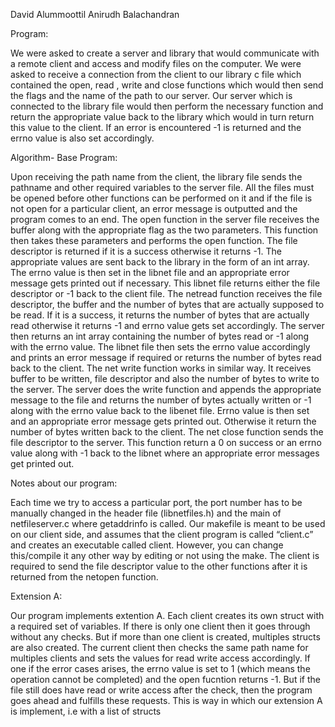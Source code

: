 David Alummoottil 
Anirudh Balachandran

Program:

We were asked to create a server and library that would communicate with a remote client and access and modify files on the computer. We were asked to receive a connection from the client to our library c file which contained the open, read , write and close functions which would then send the flags and the name of the path to our server. Our server which is connected to the library file would then perform the necessary function and return the appropriate value back to the library which would in turn return this value to the client.  If an error is encountered -1 is returned and the errno value is also set accordingly. 

Algorithm- Base Program:

Upon receiving the path name from the client, the library file sends the pathname and other required variables to the server file. All the files must be opened before other functions can be performed on it and if the file is not open for a particular client, an error message is outputted and the program comes to an end. The open function in the server file receives the buffer along with the appropriate flag as the two parameters. This function then takes these parameters and performs the open function. The file descriptor is returned if it is a success otherwise it returns -1. The appropriate values are sent back to the library in the form of an int array. The errno value is then set in the libnet file and an appropriate error message gets printed out if necessary. This libnet file returns either the file descriptor or -1 back to the client file.  The netread function receives the file descriptor, the buffer and the number of bytes that are actually supposed to be read. If it is a success, it returns the number of bytes that are actually read otherwise it returns -1 and errno value gets set accordingly. The server then returns an int array containing the number of bytes read or -1 along with the errno value. The libnet file then sets the errno value accordingly and prints an error message if required or returns the number of bytes read back to the client. The net write function works in similar way. It receives buffer to be written, file descriptor and also the number of bytes to write to the server. The server does the write function and appends the appropriate message to the file and returns the number of bytes actually written or -1 along with the errno value back to the libenet file. Errno value is then set and an appropriate error message gets printed out. Otherwise it return the number of bytes written back to the client. The net close function sends the file descriptor to the server. This function return a 0 on success or an errno value along with -1 back to the libnet where an appropriate error messages get printed out.

Notes about our program: 

Each time we try to access a particular port, the port number has to be manually changed in the header file (libnetfiles.h) and the main of netfileserver.c where getaddrinfo is called.
Our makefile is meant to be used on our client side, and assumes that the client program is called “client.c” and creates an executable called client. However, you can change this/compile it any other way by editing or not using the make. The client is required to send the file descriptor value to the other functions after it is returned from the netopen function.

Extension A: 

Our program implements extention A. Each client creates its own struct with a required set of variables. If there is only one client then it goes through without any checks. But if more than one client is created, multiples structs are also created. The current client then checks the same path name for multiples clients and sets the values for read write access accordingly. If one if the error cases arises, the errno value is set to 1 (which means the operation cannot be completed) and the open fucntion returns -1. But if the file still does have read or write access after the check, then the program goes ahead and fulfills these requests. This is way in which our extension A is implement, i.e with a list of structs


